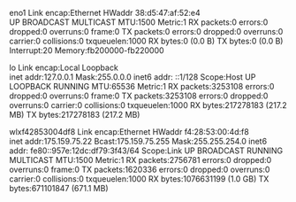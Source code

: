 eno1      Link encap:Ethernet  HWaddr 38:d5:47:af:52:e4  
          UP BROADCAST MULTICAST  MTU:1500  Metric:1
          RX packets:0 errors:0 dropped:0 overruns:0 frame:0
          TX packets:0 errors:0 dropped:0 overruns:0 carrier:0
          collisions:0 txqueuelen:1000 
          RX bytes:0 (0.0 B)  TX bytes:0 (0.0 B)
          Interrupt:20 Memory:fb200000-fb220000 

lo        Link encap:Local Loopback  
          inet addr:127.0.0.1  Mask:255.0.0.0
          inet6 addr: ::1/128 Scope:Host
          UP LOOPBACK RUNNING  MTU:65536  Metric:1
          RX packets:3253108 errors:0 dropped:0 overruns:0 frame:0
          TX packets:3253108 errors:0 dropped:0 overruns:0 carrier:0
          collisions:0 txqueuelen:1000 
          RX bytes:217278183 (217.2 MB)  TX bytes:217278183 (217.2 MB)

wlxf42853004df8 Link encap:Ethernet  HWaddr f4:28:53:00:4d:f8  
          inet addr:175.159.75.22  Bcast:175.159.75.255  Mask:255.255.254.0
          inet6 addr: fe80::957e:12dc:df79:3f43/64 Scope:Link
          UP BROADCAST RUNNING MULTICAST  MTU:1500  Metric:1
          RX packets:2756781 errors:0 dropped:0 overruns:0 frame:0
          TX packets:1620336 errors:0 dropped:0 overruns:0 carrier:0
          collisions:0 txqueuelen:1000 
          RX bytes:1076631199 (1.0 GB)  TX bytes:671101847 (671.1 MB)

